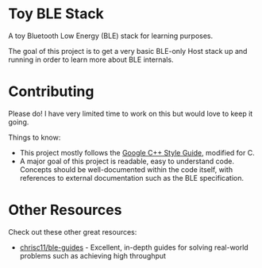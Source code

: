 # Toy BLE Stack
A toy Bluetooth Low Energy (BLE) stack for learning purposes.

The goal of this project is to get a very basic BLE-only Host stack up and running in order to learn more about BLE internals.

# Contributing

Please do! I have very limited time to work on this but would love to keep it going.

Things to know:

- This project mostly follows the [Google C++ Style Guide](https://google.github.io/styleguide/cppguide.html), modified for C.
- A major goal of this project is readable, easy to understand code. Concepts should be well-documented within the code itself, with references to external documentation such as the BLE specification. 

# Other Resources

Check out these other great resources:

- [chrisc11/ble-guides](https://github.com/chrisc11/ble-guides) - Excellent, in-depth guides for solving real-world problems such as achieving high throughput
